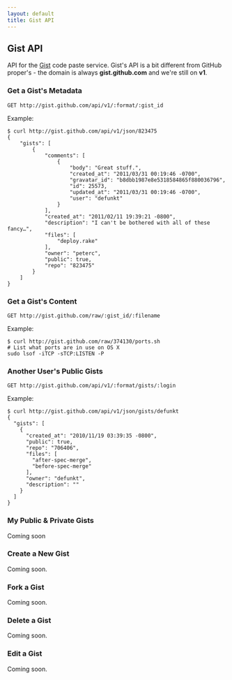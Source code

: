 ```yaml
---
layout: default
title: Gist API
---
```


## Gist API ##

API for the [Gist](http://gist.github.com) code paste
service. Gist's API is a bit different from GitHub proper's - the
domain is always **gist.github.com** and we're still on **v1**.

### Get a Gist's Metadata ###

    GET http://gist.github.com/api/v1/:format/:gist_id

Example:

    $ curl http://gist.github.com/api/v1/json/823475
    {
        "gists": [
            {
                "comments": [
                    {
                        "body": "Great stuff.",
                        "created_at": "2011/03/31 00:19:46 -0700",
                        "gravatar_id": "b8dbb1987e8e5318584865f880036796",
                        "id": 25573,
                        "updated_at": "2011/03/31 00:19:46 -0700",
                        "user": "defunkt"
                    }
                ],
                "created_at": "2011/02/11 19:39:21 -0800",
                "description": "I can't be bothered with all of these fancy…",
                "files": [
                    "deploy.rake"
                ],
                "owner": "peterc",
                "public": true,
                "repo": "823475"
            }
        ]
    }

### Get a Gist's Content ###

    GET http://gist.github.com/raw/:gist_id/:filename

Example:

    $ curl http://gist.github.com/raw/374130/ports.sh
    # List what ports are in use on OS X
    sudo lsof -iTCP -sTCP:LISTEN -P

### Another User's Public Gists ###

    GET http://gist.github.com/api/v1/:format/gists/:login

Example:

    $ curl http://gist.github.com/api/v1/json/gists/defunkt
    {
      "gists": [
        {
          "created_at": "2010/11/19 03:39:35 -0800",
          "public": true,
          "repo": "706406",
          "files": [
            "after-spec-merge",
            "before-spec-merge"
          ],
          "owner": "defunkt",
          "description": ""
        }
      ]
    }

### My Public & Private Gists ###

Coming soon

### Create a New Gist ###

Coming soon.

### Fork a Gist ###

Coming soon.

### Delete a Gist ###

Coming soon.

### Edit a Gist ###

Coming soon.
